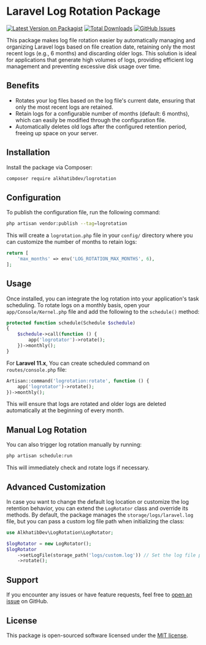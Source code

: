 # Laravel Log Rotation Package

[![Latest Version on Packagist](https://img.shields.io/packagist/v/alkhatibdev/logrotation.svg?style=flat-square)](https://packagist.org/packages/alkhatibdev/logrotation)
[![Total Downloads](https://img.shields.io/packagist/dt/alkhatibdev/logrotation.svg?style=flat-square)](https://packagist.org/packages/alkhatibdev/logrotation)
[![GitHub Issues](https://img.shields.io/github/issues/alkhatibdev/logrotation.svg?style=flat-square)](https://github.com/alkhatibdev/logrotation/issues)

This package makes log file rotation easier by automatically managing and organizing Laravel logs based on file creation date, retaining only the most recent logs (e.g., 6 months) and discarding older logs. This solution is ideal for applications that generate high volumes of logs, providing efficient log management and preventing excessive disk usage over time.

## Benefits

- Rotates your log files based on the log file's current date, ensuring that only the most recent logs are retained.
- Retain logs for a configurable number of months (default: 6 months), which can easily be modified through the configuration file.
- Automatically deletes old logs after the configured retention period, freeing up space on your server.

## Installation

Install the package via Composer:

```bash
composer require alkhatibdev/logrotation
```

## Configuration

To publish the configuration file, run the following command:

```bash
php artisan vendor:publish --tag=logrotation
```

This will create a `logrotation.php` file in your `config/` directory where you can customize the number of months to retain logs:

```php
return [
    'max_months' => env('LOG_ROTATION_MAX_MONTHS', 6),
];
```

## Usage

Once installed, you can integrate the log rotation into your application's task scheduling. To rotate logs on a monthly basis, open your `app/Console/Kernel.php` file and add the following to the `schedule()` method:

```php
protected function schedule(Schedule $schedule)
{
    $schedule->call(function () {
        app('logrotator')->rotate();
    })->monthly();
}
```
For **Laravel 11.x**, You can create scheduled command on `routes/console.php` file:
```php
Artisan::command('logrotation:rotate', function () {
    app('logrotator')->rotate();
})->monthly();
```

This will ensure that logs are rotated and older logs are deleted automatically at the beginning of every month.

## Manual Log Rotation

You can also trigger log rotation manually by running:

```bash
php artisan schedule:run
```

This will immediately check and rotate logs if necessary.

## Advanced Customization

In case you want to change the default log location or customize the log retention behavior, you can extend the `LogRotator` class and override its methods. By default, the package manages the `storage/logs/laravel.log` file, but you can pass a custom log file path when initializing the class:

```php
use AlkhatibDev\LogRotation\LogRotator;

$logRotator = new LogRotator();
$logRotator
    ->setLogFile(storage_path('logs/custom.log')) // Set the log file path to rotate
    ->rotate();
```

## Support

If you encounter any issues or have feature requests, feel free to [open an issue](https://github.com/alkhatibdev/logrotation/issues) on GitHub.

## License

This package is open-sourced software licensed under the [MIT license](LICENSE.md).
